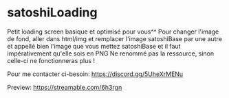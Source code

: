 # satoshiLoading
Petit loading screen basique et optimisé pour vous^^
Pour changer l'image de fond, aller dans html/img et remplacer l'image satoshiBase par une autre et appellé bien l'image que vous mettez satoshiBase et il 
faut impérativement qu'elle sois en PNG
Ne renommé pas la ressource, sinon celle-ci ne fonctionneras plus !

Pour me contacter ci-besoin: https://discord.gg/5UheXrMENu

Preview: https://streamable.com/6h3rgn
